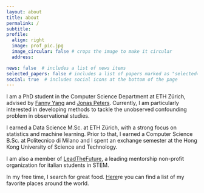 ```yaml
---
layout: about
title: about
permalink: /
subtitle: 
profile:
  align: right
  image: prof_pic.jpg
  image_circular: false # crops the image to make it circular
  address: 

news: false  # includes a list of news items
selected_papers: false # includes a list of papers marked as "selected={true}"
social: true  # includes social icons at the bottom of the page
---
```



I am a PhD student in the Computer Science Department at ETH Zürich, advised by <a href="https://sml.inf.ethz.ch/group/fannyy/"> Fanny Yang</a> and <a href="https://people.math.ethz.ch/~jopeters/"> Jonas Peters</a>. Currently, I am particularly interested in developing methods to tackle the unobserved confounding problem in observational studies. 

 I earned a Data Science M.Sc. at ETH Zürich, with a strong focus on statistics and machine learning. Prior to that, I earned a Computer Science B.Sc. at Politecnico di Milano and I spent an exchange semester at the Hong Kong University of Science and Technology.
 

I am also a member of <a href="https://leadthefuture.tech/"> LeadTheFuture</a>, a leading mentorship non-profit organization for italian students in STEM. 

In my free time, I search for great food. <a href="https://docs.google.com/spreadsheets/d/1dLAPyMRM7EseTCzUJxRHxg5cH28zorRAejlY0h7wbR8/edit?usp=sharing"> Here</a>re you can find a list of my favorite places around the world.
